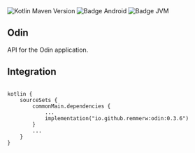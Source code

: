 <div>
    <div>
        <img src="https://img.shields.io/maven-central/v/io.github.remmerw/odin" alt="Kotlin Maven Version" />
        <img src="https://img.shields.io/badge/Platform-Android-brightgreen.svg?logo=android" alt="Badge Android" />
        <img src="https://img.shields.io/badge/Platform-JVM-8A2BE2.svg?logo=openjdk" alt="Badge JVM" />
    </div>
</div>

## Odin
API for the Odin application.

## Integration

```
    
kotlin {
    sourceSets {
        commonMain.dependencies {
            ...
            implementation("io.github.remmerw:odin:0.3.6")
        }
        ...
    }
}